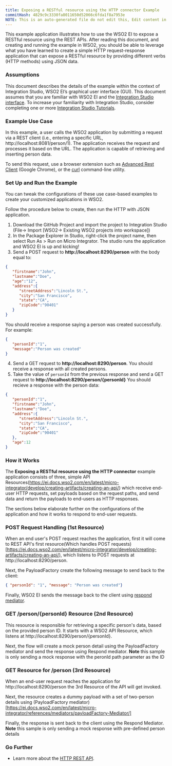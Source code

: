 ```yaml
---
title: Exposing a RESTful resource using the HTTP connector Example
commitHash: 4829c9c3330fa8011650d52066c6fda1f8a7953e
NOTE: This is an auto-generated file do not edit this, Edit content in source repository
---
```


This example application illustrates how to use the WSO2 EI to expose a RESTful resource using the REST APIs. After reading this document, and creating and running the example in WSO2, you should be able to leverage what you have learned to create a simple HTTP request-response application that can expose a RESTful resource by providing different verbs (HTTP methods) using JSON data.

### Assumptions

This document describes the details of the example within the context of Integration Studio, WSO2 EI’s graphical user interface (GUI). This document assumes that you are familiar with WSO2 EI and the [Integration Studio interface](https://ei.docs.wso2.com/en/latest/micro-integrator/develop/WSO2-Integration-Studio/). To increase your familiarity with Integration Studio, consider completing one or more [Integration Studio Tutorials](https://ei.docs.wso2.com/en/latest/micro-integrator/use-cases/integration-use-cases/).

### Example Use Case

In this example, a user calls the WSO2 application by submitting a request via a REST client (i.e., entering a specific URL, http://localhost:8081/person/1). The application receives the request and processes it based on the URL. The application is capable of retrieving and inserting person data.  

To send this request, use a browser extension such as [Advanced Rest Client](https://chrome.google.com/webstore/detail/advanced-rest-client/hgmloofddffdnphfgcellkdfbfbjeloo) (Google Chrome), or the [curl](http://curl.haxx.se/) command-line utility.  


### Set Up and Run the Example

You can tweak the configurations of these use case-based examples to create your customized applications in WSO2.

Follow the procedure below to create, then run the HTTP with JSON application.

1. Download the GitHub Project and import the project to Integration Studio (File-> Import [WSO2-> Existing WSO2 projects into workspace])
2. In the Package Explorer in Studio, right-click the project name, then select Run As > Run on Micro Integrator. The studio runs the application and WSO2 EI is up and kicking!
3. Send a POST request to **http://localhost:8290/person** with the body equal to:
```json 
{
   "firstname":"John",
   "lastname":"Doe",
   "age":"12",
   "address":{
      "streetAddress":"Lincoln St.",
      "city":"San Francisco",
      "state":"CA",
      "zipCode":"90401"
   }
}
```

 You should receive a response saying a person was created successfully. For example: 
```json
{
   "personId":"1",
   "message":"Person was created"
}
```
4. Send a GET request to **http://localhost:8290/person**.
 You should receive a response with all created persons.
5. Take the value of `personId` from the previous response and send a GET request to **http://localhost:8290/person/{personId}**
 You should recieve a response with the person data:
```json
{
   "personId":"1",
   "firstname":"John",
   "lastname":"Doe",
   "address":{
      "streetAddress":"Lincoln St.",
      "city":"San Francisco",
      "state":"CA",
      "zipCode":"90401"
   },
   "age":12
}
```

### How it Works

The **Exposing a RESTful resource using the HTTP connector** example application consists of three, simple API Resources(https://ei.docs.wso2.com/en/latest/micro-integrator/develop/creating-artifacts/creating-an-api/) which receive end-user HTTP requests, set payloads based on the request paths, and send data and return the payloads to end-users as HTTP responses.

The sections below elaborate further on the configurations of the application and how it works to respond to end-user requests.

### POST Request Handling (1st Resource)

When an end user's POST request reaches the application, first it will come to REST API's first resource(Which handles POST requests) [https://ei.docs.wso2.com/en/latest/micro-integrator/develop/creating-artifacts/creating-an-api/), which listens to POST requests at http://localhost:8290/person. 

Next, the PayloadFactory create the following message to send back to the client: 
```json
{ "personId": "1", "message": "Person was created"}
```

Finally, WSO2 EI sends the message back to the client using [respond mediator](https://ei.docs.wso2.com/en/latest/micro-integrator/references/mediators/respond-Mediator/).

### GET /person/{personId} Resource (2nd Resource)

This resource is responsible for retrieving a specific person's data, based on the provided person ID. It starts with a WSO2 API Resource, which listens at http://localhost:8290/person/{personId}.

Next, the flow will create a mock person detail using the PayloadFactory mediator and send the response using Respond mediator.
**Note** this sample is only sending a mock response with the peronId path parameter as the ID
    

### GET Resource for /person (3rd Resource)

When an end-user request reaches the application for http://localhost:8290/person the 3rd Resource of the API will get invoked.

Next, the resource creates a dummy payload with a set of two-person details using (PayloadFactory mediator)[https://ei.docs.wso2.com/en/latest/micro-integrator/references/mediators/payloadFactory-Mediator/]

Finally, the response is sent back to the client using the Respond Mediator.
**Note** this sample is only sending a mock response with pre-defined person details

  
### Go Further

- Learn more about the [HTTP REST API](https://ei.docs.wso2.com/en/latest/micro-integrator/references/synapse-properties/rest-api-properties/).



